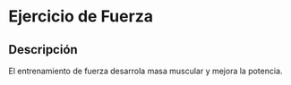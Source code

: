 ﻿# Ejercicio de Fuerza


## Descripción
El entrenamiento de fuerza desarrola masa muscular y mejora la potencia.
